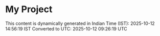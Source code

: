 # My Project

This content is dynamically generated in Indian Time (IST): 2025-10-12 14:56:19 IST
Converted to UTC: 2025-10-12 09:26:19 UTC

